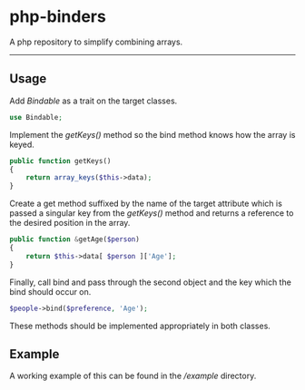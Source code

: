 # php-binders
A php repository to simplify combining arrays.

----
## Usage
Add *Bindable* as a trait on the target classes.
```php
use Bindable;
```
Implement the *getKeys()* method so the bind method knows how the array is keyed.
```php
public function getKeys()
{        
    return array_keys($this->data);
} 
```
Create a get method suffixed by the name of the target attribute which is passed a singular key from the *getKeys()* method and returns a reference to the desired position in the array.
```php
public function &getAge($person)
{
    return $this->data[ $person ]['Age'];
}
```    
Finally, call bind and pass through the second object and the key which the bind should occur on.
```php
$people->bind($preference, 'Age');
``` 
These methods should be implemented appropriately in both classes.
## Example
A working example of this can be found in the */example* directory.